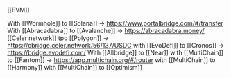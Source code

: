 [[EVM]]

With [[Wormhole]] to [[Solana]] -> https://www.portalbridge.com/#/transfer
With [[Abracadabra]] to [[Avalanche]] -> https://abracadabra.money/
[[Celer network]] tpo [[Polygon]] -> https://cbridge.celer.network/56/137/USDC
with [[EvoDefi]] to [[Cronos]] -> https://bridge.evodefi.com/
With [[Allbridge]] to [[Near]] 
with [[MultiChain]] to [[Fantom]] -> https://app.multichain.org/#/router
with [[MultiChain]] to [[Harmony]]
with [[MultiChain]] to  [[Optimism]]

